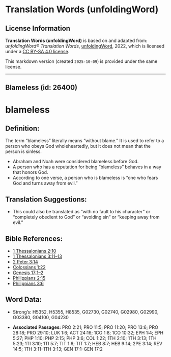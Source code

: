 # Translation Words (unfoldingWord)

## License Information

**Translation Words (unfoldingWord)** is based on and adapted from: _unfoldingWord® Translation Words_, [unfoldingWord](https://unfoldingword.org/utw), 2022, which is licensed under a [CC BY-SA 4.0 license](https://creativecommons.org/licenses/by-sa/4.0/legalcode.en).

This markdown version (created `2025-10-09`) is provided under the same license.



--------------------------------

## Blameless (id: 26400)

blameless
=========

Definition:
-----------

The term “blameless” literally means “without blame.” It is used to refer to a person who obeys God wholeheartedly, but it does not mean that the person is sinless.

* Abraham and Noah were considered blameless before God.
* A person who has a reputation for being “blameless” behaves in a way that honors God.
* According to one verse, a person who is blameless is “one who fears God and turns away from evil.”

Translation Suggestions:
------------------------

* This could also be translated as “with no fault to his character” or “completely obedient to God” or “avoiding sin” or “keeping away from evil.”

Bible References:
-----------------

* [1 Thessalonians 2:10](https://ref.ly/1Thess2:10)
* [1 Thessalonians 3:11–13](https://ref.ly/1Thess3:11-1Thess3:13)
* [2 Peter 3:14](https://ref.ly/2Pet3:14)
* [Colossians 1:22](https://ref.ly/Col1:22)
* [Genesis 17:1–2](https://ref.ly/Gen17:1-Gen17:2)
* [Philippians 2:15](https://ref.ly/Phil2:15)
* [Philippians 3:6](https://ref.ly/Phil3:6)

Word Data:
----------

* Strong’s: H5352, H5355, H8535, G02730, G02740, G02980, G02990, G03380, G04100, G04230

* **Associated Passages:** PRO 2:21; PRO 11:5; PRO 11:20; PRO 13:6; PRO 28:18; PRO 29:10; LUK 1:6; ACT 24:16; 1CO 1:8; 1CO 10:32; EPH 1:4; EPH 5:27; PHP 1:10; PHP 2:15; PHP 3:6; COL 1:22; 1TH 2:10; 1TH 3:13; 1TH 5:23; 1TI 3:10; 1TI 5:7; TIT 1:6; TIT 1:7; HEB 8:7; HEB 9:14; 2PE 3:14; REV 14:5; 1TH 3:11–1TH 3:13; GEN 17:1–GEN 17:2

